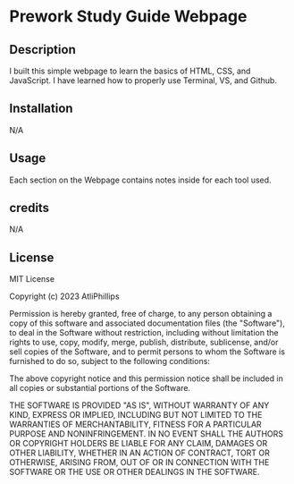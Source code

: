 # Prework Study Guide Webpage

## Description 

I built this simple webpage to learn the basics of HTML, CSS, and JavaScript. 
I have learned how to properly use Terminal, VS, and Github. 


## Installation 

N/A

## Usage 

Each section on the Webpage contains notes inside for each tool used.

## credits

N/A

## License 

MIT License

Copyright (c) 2023 AtliPhillips

Permission is hereby granted, free of charge, to any person obtaining a copy
of this software and associated documentation files (the "Software"), to deal
in the Software without restriction, including without limitation the rights
to use, copy, modify, merge, publish, distribute, sublicense, and/or sell
copies of the Software, and to permit persons to whom the Software is
furnished to do so, subject to the following conditions:

The above copyright notice and this permission notice shall be included in all
copies or substantial portions of the Software.

THE SOFTWARE IS PROVIDED "AS IS", WITHOUT WARRANTY OF ANY KIND, EXPRESS OR
IMPLIED, INCLUDING BUT NOT LIMITED TO THE WARRANTIES OF MERCHANTABILITY,
FITNESS FOR A PARTICULAR PURPOSE AND NONINFRINGEMENT. IN NO EVENT SHALL THE
AUTHORS OR COPYRIGHT HOLDERS BE LIABLE FOR ANY CLAIM, DAMAGES OR OTHER
LIABILITY, WHETHER IN AN ACTION OF CONTRACT, TORT OR OTHERWISE, ARISING FROM,
OUT OF OR IN CONNECTION WITH THE SOFTWARE OR THE USE OR OTHER DEALINGS IN THE
SOFTWARE.
